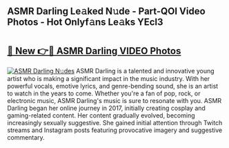 ## ASMR Darling Le𝚊ked N𝚞de - Part-QOI Video Photos - Hot Onlyf𝚊ns Le𝚊ks YEcl3

# <h2><a href="http://ab77763.deff.icu/?id=ASMR+Darling">🔗 New 👉🔴 ASMR Darling VIDEO Photos</a></h2>

[![ASMR Darling N𝚞des](https://i.imgur.com/rIISA9y.gif)](http://ab77763.deff.icu/?id=ASMR+Darling)
ASMR Darling is a talented and innovative young artist who is making a significant impact in the music industry. With her powerful vocals, emotive lyrics, and genre-bending sound, she is an artist to watch in the years to come. Whether you're a fan of pop, rock, or electronic music, ASMR Darling's music is sure to resonate with you. ASMR Darling began her online journey in 2017, initially creating cosplay and gaming-related content. Her content gradually evolved, becoming increasingly sexually suggestive. She gained initial attention through Twitch streams and Instagram posts featuring provocative imagery and suggestive commentary.
